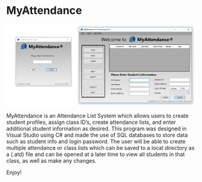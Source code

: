 # MyAttendance

![alt text](https://github.com/nomanshahid/MyAttendance/blob/master/sample.jpg "Screenshot")

MyAttendance is an Attendance List System which allows users to create student profiles, assign class ID’s, create attendance lists, and enter additional student information as desired. This program was designed in Visual Studio using C# and made the use of SQL databases to store data such as student info and login password. The user will be able to create multiple attendance or class lists which can be saved to a local directory as a (.atd) file and can be opened at a later time to view all students in that class, as well as make any changes.

Enjoy!
